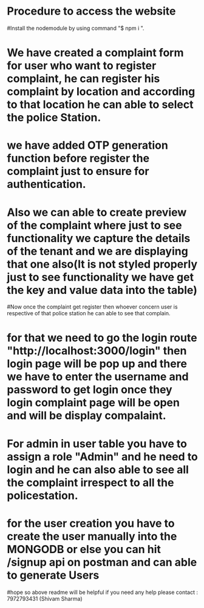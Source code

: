 # Procedure to access the website

#Install the nodemodule by using command "$ npm i ".
# We have created a complaint form for user who want to register complaint, he can register his complaint by location and according to that location he can able to select the police Station.
# we have added OTP generation function before register the complaint just to ensure for authentication. 
# Also we can able to create preview of the complaint where just to see functionality we capture the details of the tenant and we are displaying that one also(It is not styled properly just to see functionality we have get the key and value data into the table)
#Now once the complaint get register then whoever concern user is respective of that police station he can able to see that complain.
# for that we need to go the login route "http://localhost:3000/login" then login page will be pop up and there we have to enter the username and password to get login once they login complaint page will be open and will be display compalaint.
# For admin in user table you have to assign a role "Admin" and he need to login and he can also able to see all the complaint irrespect to all the policestation.
# for the user creation you have to create the user manually into the MONGODB or else you can hit /signup api on postman and can able to generate Users

#hope so above readme will be helpful if you need any help please contact : 7972793431 (Shivam Sharma)
